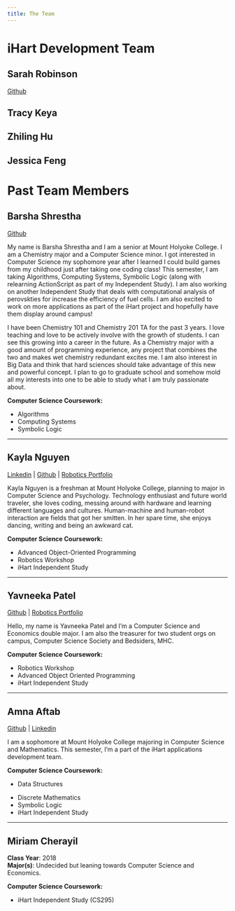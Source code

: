 ```yaml
---
title: The Team
---
```


iHart Development Team
=====================

## Sarah Robinson

[Github](https://github.com/robinsonsarah01)

## Tracy Keya

## Zhiling Hu

## Jessica Feng

# Past Team Members

## Barsha Shrestha

[Github](www.github.com/barshashrest)

My name is Barsha Shrestha and I am a senior at Mount Holyoke College. I am a Chemistry major and a Computer Science minor. I got interested in Computer Science my sophomore year after I learned I could build games from my childhood just after taking one coding class! This semester, I am taking Algorithms, Computing Systems, Symbolic Logic (along with relearning ActionScript as part of my Independent Study). I am also working on another Independent Study that deals with computational analysis of perovskties for increase the efficiency of fuel cells. I am also excited to work on more applications as part of the iHart project and hopefully have them display around campus!

I have been Chemistry 101 and Chemistry 201 TA for the past 3 years. I love teaching and love to be actively involve with the growth of students. I can see this growing into a career in the future. As a Chemistry major with a good amount of programming experience, any project that combines the two and makes wet chemistry redundant excites me. I am also interest in Big Data and think that hard sciences should take advantage of this new and powerful concept. I plan to go to graduate school and somehow mold all my interests into one to be able to study what I am truly passionate about.

**Computer Science Coursework:**

 - Algorithms
 - Computing Systems
 - Symbolic Logic

----------


## Kayla Nguyen

[Linkedin](linkedin.com/in/kaylanguyen95)  &#124;  [Github](github.com/KaylaNguyen)  &#124;  [Robotics Portfolio](sites.google.com/a/mtholyoke.edu/cs-243-spring-15---nguye27k/)

Kayla Nguyen is a freshman at Mount Holyoke College, planning to major in Computer Science and Psychology. Technology enthusiast and future world traveler, she loves coding, messing around with hardware and learning different languages and cultures. Human-machine and human-robot interaction are fields that got her smitten. In her spare time, she enjoys dancing, writing and being an awkward cat.

**Computer Science Coursework:**

 - Advanced Object-Oriented Programming
 - Robotics Workshop
 - iHart Independent Study


----------


## Yavneeka Patel

[Github](github.com/patel22y) &#124; [Robotics Portfolio](http://patel22y.wix.com/build-a-bot)

Hello, my name is Yavneeka Patel and I’m a Computer Science and Economics double major. I am also the treasurer for two student orgs on campus, Computer Science Society and Bedsiders, MHC.

**Computer Science Coursework:**

 - Robotics Workshop
 - Advanced Object Oriented Programming
 - iHart Independent Study

----------------------

## Amna Aftab

[Github](github.com/aaftab23a) &#124; [Linkedin](https://www.linkedin.com/pub/amna-aftab/91/149/8)

I am a sophomore at Mount Holyoke College majoring in Computer Science and Mathematics. This semester, I’m a part of the iHart applications development team.

**Computer Science Coursework:**

 * Data Structures
 - Discrete Mathematics
 - Symbolic Logic
 - iHart Independent Study

--------------------------

## Miriam Cherayil


**Class Year**: 2018 <br>
**Major(s)**: Undecided but leaning towards Computer Science and Economics.

**Computer Science Coursework:**

 * iHart Independent Study (CS295)
